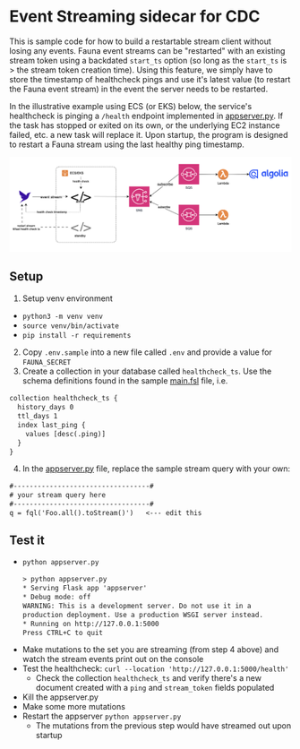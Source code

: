 # Event Streaming sidecar for CDC

This is sample code for how to build a restartable stream client without losing any events. Fauna event streams can be "restarted" with an existing stream token using a backdated `start_ts` option (so long as the `start_ts` is > the stream token creation time). Using this feature, we simply have to store the timestamp of healthcheck pings and use it's latest value (to restart the Fauna event stream) in the event the server needs to be restarted.  

In the illustrative example using ECS (or EKS) below, the service's healthcheck is pinging a `/health` endpoint implemented in [appserver.py](./appserver.py). If the task has stopped or exited on its own, or the underlying EC2 instance failed, etc. a new task will replace it. Upon startup, the program is designed to restart a Fauna stream using the last healthy ping timestamp.

![diagram](./images/EventStreamingSidecarCDC.png)


## Setup
1. Setup venv environment
  * `python3 -m venv venv`
  * `source venv/bin/activate`
  * `pip install -r requirements`
2. Copy `.env.sample` into a new file called `.env` and provide a value for `FAUNA_SECRET`
3. Create a collection in your database called `healthcheck_ts`. Use the schema definitions found in the sample [main.fsl](./main.fsl) file, i.e.
  ```
  collection healthcheck_ts {
    history_days 0
    ttl_days 1
    index last_ping {
      values [desc(.ping)]
    }
  }
  ```
4. In the [appserver.py](./appserver.py) file, replace the sample stream query with your own:
  ```
  #----------------------------------#
  # your stream query here
  #----------------------------------#
  q = fql('Foo.all().toStream()')   <--- edit this
  ```

## Test it
* `python appserver.py`
  ```
  > python appserver.py                                                    
  * Serving Flask app 'appserver'
  * Debug mode: off
  WARNING: This is a development server. Do not use it in a production deployment. Use a production WSGI server instead.
  * Running on http://127.0.0.1:5000
  Press CTRL+C to quit  
  ```
* Make mutations to the set you are streaming (from step 4 above) and watch the stream events print out on the console
* Test the healthcheck: `curl --location 'http://127.0.0.1:5000/health'`
   * Check the collection `healthcheck_ts` and verify there's a new document created with a `ping` and `stream_token` fields populated
* Kill the appserver.py
* Make some more mutations
* Restart the appserver `python appserver.py`
  * The mutations from the previous step would have streamed out upon startup